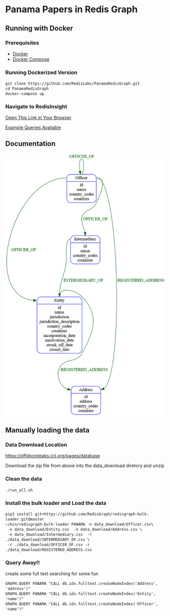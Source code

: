 # Panama Papers in Redis Graph

## Running with Docker

### Prerequisites 
- [Docker](https://www.docker.com/products/docker-desktop)
- [Docker Compose](https://docs.docker.com/compose/install/)

### Running Dockerized Version

```
git clone https://github.com/RedisLabs/PanamaRedisGraph.git
cd PanamaRedisGraph
docker-compose up
```

### Navigate to RedisInsight
[Open This Link in Your Browser](http://localhost:8001)

[Example Queries Available](./InsightQueries.md)


## Documentation


![Relationships](./relationships.png "Relationships")


## Manually loading the data

### Data Download Location
https://offshoreleaks.icij.org/pages/database

Download the zip file from above into the data_download diretory and unzip

### Clean the data

```
./run_all.sh
```

### Install the bulk loader and Load the data

```
pip3 install git+https://github.com/RedisGraph/redisgraph-bulk-loader.git@master
~/bin/redisgraph-bulk-loader PANAMA -n data_download/Officer.csv\
 -n data_download/Entity.csv  -n data_download/Address.csv \
 -n data_download/Intermediary.csv  -r ./data_download/INTERMEDIARY_OF.csv \
 -r ./data_download/OFFICER_OF.csv -r ./data_download/REGISTERED_ADDRESS.csv
```

### Query Away!!

create some full text searching for some fun

```
GRAPH.QUERY PANAMA "CALL db.idx.fulltext.createNodeIndex('Address', 'address')"
GRAPH.QUERY PANAMA "CALL db.idx.fulltext.createNodeIndex('Entity', 'name')"
GRAPH.QUERY PANAMA "CALL db.idx.fulltext.createNodeIndex('Officer', 'name')"
```

